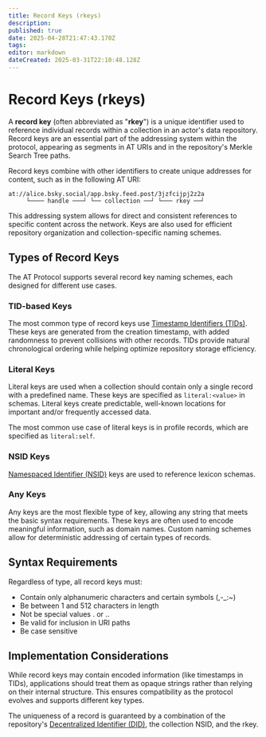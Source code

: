```yaml
---
title: Record Keys (rkeys)
description: 
published: true
date: 2025-04-28T21:47:43.170Z
tags: 
editor: markdown
dateCreated: 2025-03-31T22:10:48.128Z
---
```


# Record Keys (rkeys)
A **record key** (often abbreviated as "**rkey**") is a unique identifier used to reference individual records within a collection in an actor's data repository. Record keys are an essential part of the addressing system within the protocol, appearing as segments in AT URIs and in the repository's Merkle Search Tree paths.

Record keys combine with other identifiers to create unique addresses for content, such as in the following AT URI:

```
at://alice.bsky.social/app.bsky.feed.post/3jzfcijpj2z2a
     └──── handle ───┘ └── collection ──┘ └─── rkey ──┘
```

This addressing system allows for direct and consistent references to specific content across the network. Keys are also used for efficient repository organization and collection-specific naming schemes. 

## Types of Record Keys
The AT Protocol supports several record key naming schemes, each designed for different use cases.

### TID-based Keys
The most common type of record keys use [Timestamp Identifiers (TIDs)](/en/wiki/reference/identifiers/tid). These keys are generated from the creation timestamp, with added randomness to prevent collisions with other records. TIDs provide natural chronological ordering while helping optimize repository storage efficiency.

### Literal Keys
Literal keys are used when a collection should contain only a single record with a predefined name. These keys are specified as `literal:<value>` in schemas. Literal keys create predictable, well-known locations for important and/or frequently accessed data.

The most common use case of literal keys is in profile records, which are specified as `literal:self`.
  
### NSID Keys
[Namespaced Identifier (NSID)](/en/wiki/reference/identifiers/nsid) keys are used to reference lexicon schemas.
  
### Any Keys
Any keys are the most flexible type of key, allowing any string that meets the basic syntax requirements. These keys are often used to encode meaningful information, such as domain names. Custom naming schemes allow for deterministic addressing of certain types of records. 

## Syntax Requirements
Regardless of type, all record keys must: 
- Contain only alphanumeric characters and certain symbols (,-_:~)
- Be between 1 and 512 characters in length
- Not be special values . or ..
- Be valid for inclusion in URI paths
- Be case sensitive

## Implementation Considerations
While record keys may contain encoded information (like timestamps in TIDs), applications should treat them as opaque strings rather than relying on their internal structure. This ensures compatibility as the protocol evolves and supports different key types.

The uniqueness of a record is guaranteed by a combination of the repository's [Decentralized Identifier (DID)](/en/wiki/reference/identifiers/did), the collection NSID, and the rkey. 